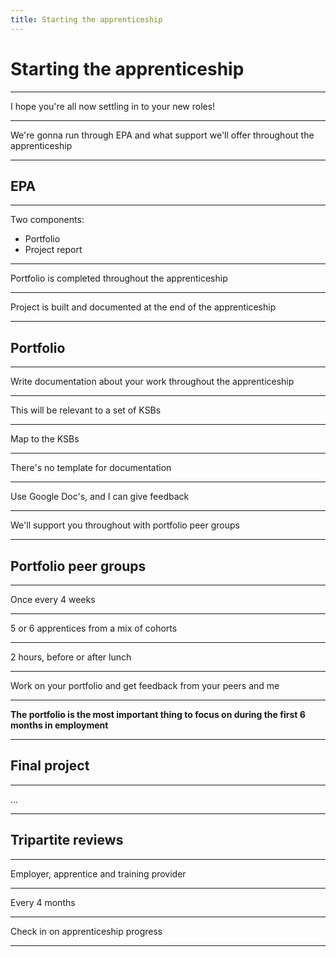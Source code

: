 ```yaml
---
title: Starting the apprenticeship
---
```


# Starting the apprenticeship

---

I hope you're all now settling in to your new roles!

---

We're gonna run through EPA and what support we'll offer throughout the apprenticeship

---

## EPA

---

Two components:

- Portfolio
- Project report

---

Portfolio is completed throughout the apprenticeship

---

Project is built and documented at the end of the apprenticeship

---

## Portfolio

---

Write documentation about your work throughout the apprenticeship

---

This will be relevant to a set of KSBs

---

Map to the KSBs

---

There's no template for documentation

---

Use Google Doc's, and I can give feedback

---

We'll support you throughout with portfolio peer groups

---

## Portfolio peer groups

---

Once every 4 weeks

---

5 or 6 apprentices from a mix of cohorts

---

2 hours, before or after lunch

---

Work on your portfolio and get feedback from your peers and me

---

**The portfolio is the most important thing to focus on during the first 6 months in employment**

---

## Final project

---

...

---

## Tripartite reviews

---

Employer, apprentice and training provider

---

Every 4 months

---

Check in on apprenticeship progress

---
